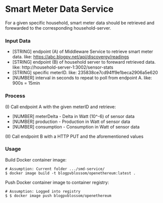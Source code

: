 # Smart Meter Data Service
For a given specific household, smart meter data should be retrieved and forewarded to the corresponding household-server.

### Input Data
- [STRING] endpoint (A) of Middleware Service to retrieve smart meter data. like: https://abc.blogpv.net/api/discovergy/readings
- [STRING] endpoint (B) of household server to foreward retrieved data. like: http://household-server-1:3002/sensor-stats
- [STRING] specific meterID. like: 235838ce7cd94ff9e1beca2906a5e620
- [NUMBER] interval in seconds to repeat to poll from endpoint A. like: 900s = 15min

### Process
(I) Call endpoint A with the given meterID and retrieve:
- [NUMBER] meterDelta - Delta in Watt (10^-6) of sensor data
- [NUMBER] production - Production in Watt of sensor data
- [NUMBER] consumption - Consumption in Watt of sensor data

(II) Call endpoint B with a HTTP PUT and the aforementioned values

### Usage

Build Docker container image:
```
# Assumption: Current folder .../smd-service/
$ docker image build -t blogpvblossom/openethereum:latest .
```

Push Docker container image to container registry:
```
# Assumption: Logged into registry
$ $ docker image push blogpvblossom/openethereum
```
